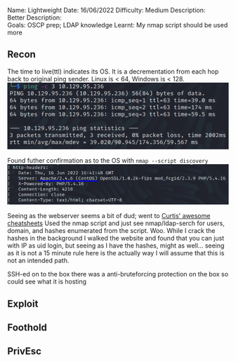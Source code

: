 
Name: Lightweight
Date: 16/06/2022
Difficulty: Medium 
Description:  
Better Description:  
Goals: OSCP prep; LDAP knowledge
Learnt: My nmap script should be used more

## Recon

The time to live(ttl) indicates its OS. It is a decrementation from each hop back to original ping sender. Linux is < 64, Windows is < 128.
![ping](HackTheBox/Retired-Machines/Lightweight/Screenshots/ping.png)

Found futher confirmation as to the OS with `nmap --script discovery`
![os-header](Screenshots/header-os.png)

Seeing as the webserver seems a bit of dud; went to [Curtis' awesome cheatsheets](https://github.com/curtishoughton/Penetration-Testing-Cheat-Sheet/blob/master/Enumeration/LDAP/LDAP.md)
Used the nmap script and just see nmap/ldap-serch for users, domain, and hashes enumerated from the script. Woo. While I crack the hashes in the background I walked the website and found that you can just with IP as uid login, but seeing as I have the hashes, might as well... seeing as it is not a 15 minute rule here is the actually way I will assume that this is not an intended path.

SSH-ed on to the box there was a anti-bruteforcing protection on the box so could see what it is hosting 

## Exploit

## Foothold

## PrivEsc

      

